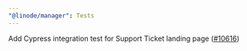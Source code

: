 ```yaml
---
"@linode/manager": Tests
---
```


Add Cypress integration test for Support Ticket landing page ([#10616](https://github.com/linode/manager/pull/10616))
